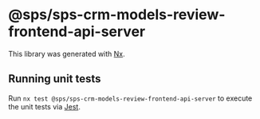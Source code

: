 # @sps/sps-crm-models-review-frontend-api-server

This library was generated with [Nx](https://nx.dev).

## Running unit tests

Run `nx test @sps/sps-crm-models-review-frontend-api-server` to execute the unit tests via [Jest](https://jestjs.io).
